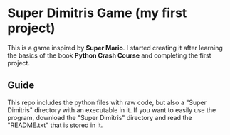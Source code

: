 # Super Dimitris Game (my first project)

This is a game inspired by **Super Mario**. I started creating it after
learning the basics of the book **Python Crash Course** and completing the
first project.

## Guide

This repo includes the python files with raw code, but also a "Super Dimitris"
directory with an executable in it. If you want to easily use the program,
download the "Super Dimitris" directory and read the "README.txt" that is
stored in it.
